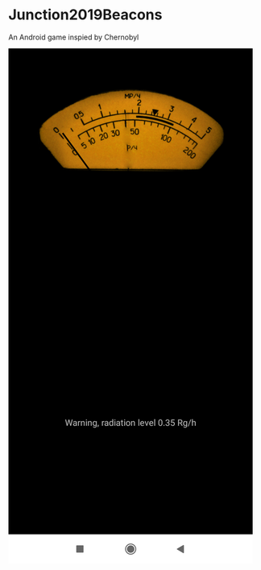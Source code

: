 # Junction2019Beacons

An Android game inspied by Chernobyl

![alt text](https://github.com/yuriymacdev/Junction2019Beacons/raw/master/screenshot.png "")
